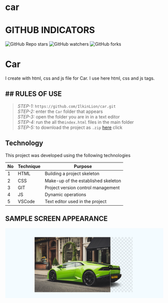 # car
 
# GITHUB INDICATORS

![GitHub Repo stars](https://img.shields.io/github/stars/IlkinLion/car?style=for-the-badge)
![GitHub watchers](https://img.shields.io/github/watchers/IlkinLion/car?style=for-the-badge)
![GitHub forks](https://img.shields.io/github/forks/IlkinLion/car?style=for-the-badge)

  # Car

I create with html, css and js file for Car. I use here html, css and js tags. 
## ## RULES OF USE

> *STEP-1:* `https://github.com/IlkinLion/car.git` <br/>
> *STEP-2:*  enter the `Car` folder that appears <br/>
> *STEP-3:*  open the folder you are in in a text editor <br/>
> *STEP-4:*  run the  all the`index.html` files in the main folder <br/>
> *STEP-5:*  to download the project as `.zip`  [here](https://github.com/cavidsuleyman/Ballon-Game/archive/refs/heads/master.zip) click <br/>


## Technology

This project was developed using the following technologies

| No | Technique | Purpose |
| - | ---------- | --------------------- |
| 1 | HTML | Building a project skeleton |
| 2 | CSS |  Make-up of the established skeleton |
| 3 | GIT |  Project version control management |
| 4 | JS | Dynamic operations |
| 5 | VSCode | Text editor used in the project |


## SAMPLE SCREEN APPEARANCE

![There was a screenshot here](./screen.PNG)

